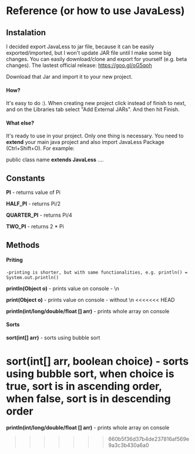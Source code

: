 # Reference (or how to use JavaLess)


## Instalation
I decided export JavaLess to jar file, because it can be easily exported/imported, but I won't update JAR file until I make some big changes. You can easily download/clone and export for yourself (e.g. beta changes).
The lastest official release: https://goo.gl/oG5qoh

Download that Jar and import it to your new project.
#### How?
It's easy to do :). When creating new project click instead of finish to next, and on the Libraries tab select "Add External JARs". And then hit Finish.

#### What else?
It's ready to use in your project. Only one thing is necessary. You need to **extend** your main java project and also import JavaLess Package (Ctrl+Shift+O).
For example: 

public class name **extends JavaLess** .... 

## Constants
**PI** - returns value of Pi

**HALF_PI** - returns Pi/2

**QUARTER_PI** - returns Pi/4

**TWO_PI** - returns 2 * Pi

## Methods

#### Priting
	-printing is shorter, but with same functionalities, e.g. println() = System.out.println()

**println(Object o)** - prints value on console - \n

**print(Object o)** - prints value on console - without \n
<<<<<<< HEAD

**println(int/long/double/float [] arr)** - prints whole array on console

#### Sorts
**sort(int[] arr)** - sorts using bubble sort

**sort(int[] arr, boolean choice)** - sorts using bubble sort, when choice is true, sort is in ascending order, when false, sort is in descending order
=======
**println(int/long/double/float [] arr)** - prints whole array on console
>>>>>>> 660b5f36d37b4de237816af569e9a3c3b430a6a0
